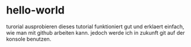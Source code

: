 # hello-world
turorial ausprobieren
dieses tutorial funktioniert gut und erklaert einfach, wie man mit github arbeiten kann.
jedoch werde ich in zukunft git auf der konsole benutzen.
